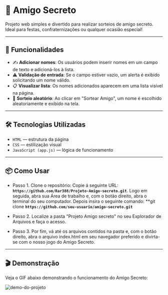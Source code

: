 # 🎁 Amigo Secreto

Projeto web simples e divertido para realizar sorteios de amigo secreto. Ideal para festas, confraternizações ou qualquer ocasião especial!

---

## 🚀 Funcionalidades

- ✍️ **Adicionar nomes**: Os usuários podem inserir nomes em um campo de texto e adicioná-los à lista.
- ⚠️ **Validação de entrada**: Se o campo estiver vazio, um alerta é exibido solicitando um nome válido.
- 📋 **Visualizar lista**: Os nomes adicionados aparecem em uma lista visível na página.
- 🎲 **Sorteio aleatório**: Ao clicar em "Sortear Amigo", um nome é escolhido aleatoriamente e exibido na tela.

---

## 🛠️ Tecnologias Utilizadas

- `HTML` — estrutura da página  
- `CSS` — estilização visual  
- `JavaScript (app.js)` — lógica de funcionamento

---

## 📦 Como Usar

- Passo 1. Clone o repositório: Copie á seguinte URL: **`https://github.com/Rar388/Projeto-Amigo-secreto.git`**. Logo em seguida, abra sua Área de trabalho e, com o botão direito, abra o terminal do seu computador. Depois insira o seguinte comando: **git clone **`https://github.com/seu-usuario/amigo-secreto.git`**

- Passo 2. Localize a pasta "Projeto Amigo secreto" no seu Explorador de Arquivos e faça o acesso.

- Passo 3. Por fim, vá até os arquivos contidos na pasta e, com o botão direito, abra o arquivo index.html em seu navegador preferido e divirta-se com o nosso jogo do Amigo Secreto.

---

## 🎬 Demonstração

Veja o GIF abaixo demonstrando o funcionamento do Amigo Secreto:

![demo-do-projeto](https://github.com/user-attachments/assets/d41e9bd5-1ec5-4166-a76b-ad28b24953f1)
